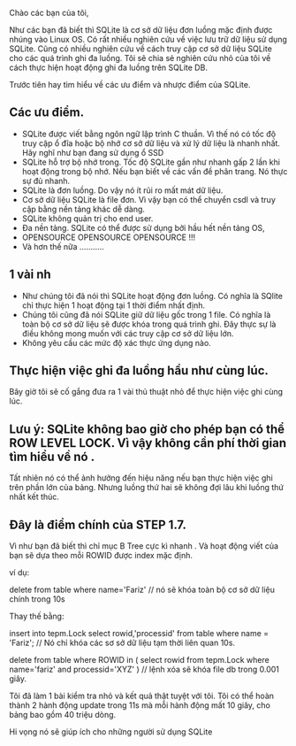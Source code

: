 
Chào các bạn của tôi,

Như các bạn đã biết thì SQLite là cơ sở dữ liệu đơn luồng mặc định được nhúng vào Linux OS. Có rất nhiều nghiên cứu về việc lưu trữ dữ liệu sử dụng SQLite. Cũng có nhiều nghiên cứu về cách truy cập cơ sở dữ liệu SQLite cho các quá trình ghi đa luồng. Tôi sẽ chia sẻ nghiên cứu nhỏ của tôi về cách thực hiện hoạt động ghi đa luồng trên SQLite DB.

Trước tiên hay tìm hiểu về các ưu điểm và nhược điểm của SQLite.

## Các ưu điểm.
- SQLite được viết bằng ngôn ngữ lập trình C thuần. Vì thế nó có tốc độ truy cập ổ đĩa hoặc bộ nhớ cơ sở dữ liệu và xử lý dữ liệu là nhanh nhất. Hãy nghĩ như bạn đang sử dụng ổ SSD
- SQLite hỗ trợ bộ nhớ trong. Tốc độ SQLite gần như nhanh gấp 2 lần khi hoạt động trong bộ nhớ. Nếu bạn biết về các vấn đề phân trang. Nó thực sự đủ nhanh.
- SQLite là đơn luồng. Do vậy nó ít rủi ro mất mát dữ liệu.
- Cơ sở dữ liệu SQLite là file đơn. Vì vậy bạn có thể chuyển csdl và truy cập bằng nền tảng khác dễ dàng.
- SQLite không quản trị cho end user.
- Đa nền tảng. SQLite có thể được sử dụng bởi hầu hết nền tảng OS,
- OPENSOURCE OPENSOURCE OPENSOURCE !!!
- Và hơn thế nữa ………..

## 1 vài nh

- Như chúng tôi đã nói thì SQLite hoạt động đơn luồng. Có nghĩa là SQlite chỉ thực hiện 1 hoạt động tại 1 thời điểm nhất định.
- Chúng tôi cũng đã nói SQLite giữ dữ liệu gốc trong 1 file. Có nghĩa là toàn bộ cơ sở dữ liệu sẽ được khóa trong quá trình ghi. Đây thực sự là điều không mong muốn với các truy cập cơ sở dữ liệu lớn.
- Không yêu cầu các mức độ xác thực ứng dụng nào.

## Thực hiện việc ghi đa luồng hầu như cùng lúc.

Bây giờ tôi sẽ cố gắng đưa ra 1 vài thủ thuật nhỏ để thực hiện việc ghi cùng lúc.

## Lưu ý: SQLite không bao giờ cho phép bạn có thể ROW LEVEL LOCK. Vì vậy không cần phí thời gian tìm hiểu về nó .

Tất nhiên nó có thể ảnh hưởng đến hiệu năng nếu bạn thực hiện việc ghi trên phần lớn của bảng. Nhưng luồng thứ hai sẽ không đợi lâu khi luồng thứ nhất kết thúc.

## Đây là điểm chính của STEP 1.7.

Vì như bạn đã biết thì  chỉ mục B Tree cực kì nhanh . Và hoạt động viết của bạn sẽ dựa theo mỗi ROWID được index mặc định.

ví dụ:

delete from table where name='Fariz' //  nó sẽ khóa toàn bộ cơ sở dữ liệu chính trong 10s

Thay thế bằng:

insert into tepm.Lock select rowid,'processid' from table where name = 'Fariz'; // Nó chỉ khóa các sơ sở dữ liệu tạm thời liên quan 10s.

delete from table where ROWID in ( select rowid from tepm.Lock where name='fariz' and processid='XYZ' ) // lệnh xóa sẽ khóa file db trong 0.001 giây.

Tôi đã làm 1 bài kiểm tra nhỏ và kết quả thật tuyệt với tôi. Tôi có thể hoàn thành 2 hành động update trong 11s mà mỗi hành động mất 10 giây, cho bảng bao gồm 40 triệu dòng.

Hi vọng nó sẽ giúp ích cho những người sử dụng SQLite
